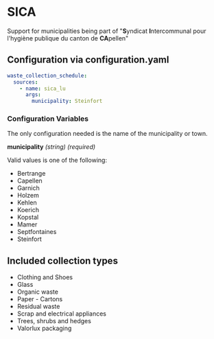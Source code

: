 # SICA

Support for municipalities being part of "**S**yndicat **I**ntercommunal pour l'hygiène publique du canton de **CA**pellen"

## Configuration via configuration.yaml

```yaml
waste_collection_schedule:
  sources:
    - name: sica_lu
      args:
        municipality: Steinfort
```

### Configuration Variables

The only configuration needed is the name of the municipality or town.

**municipality**
*(string) (required)*

Valid values is one of the following:

- Bertrange
- Capellen
- Garnich
- Holzem
- Kehlen
- Koerich
- Kopstal
- Mamer
- Septfontaines
- Steinfort

## Included collection types

- Clothing and Shoes
- Glass
- Organic waste
- Paper - Cartons
- Residual waste
- Scrap and electrical appliances
- Trees, shrubs and hedges
- Valorlux packaging
